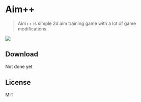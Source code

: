 # Aim++
> Aim++ is simple 2d aim training game with a lot of game modifications.

![](https://i.imgur.com/hdcefFs.jpg)

## Download

Not done yet

## License

MIT
